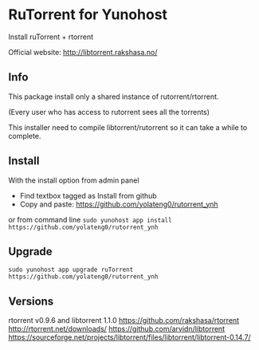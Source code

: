 RuTorrent for Yunohost
============

Install ruTorrent + rtorrent

Official website: <http://libtorrent.rakshasa.no/>

Info
----

This package install only a shared instance of rutorrent/rtorrent.

(Every user who has access to rutorrent sees all the torrents)

This installer need to compile libtorrent/rutorrent so it can take a while to complete.

Install
-------
With the install option from admin panel
- Find textbox tagged as Install from github
- Copy and paste: https://github.com/yolateng0/rutorrent_ynh

or from command line `sudo yunohost app install https://github.com/yolateng0/rutorrent_ynh`

Upgrade
------
`sudo yunohost app upgrade ruTorrent https://github.com/yolateng0/rutorrent_ynh`

Versions
--------

rtorrent v0.9.6 and libtorrent 1.1.0
https://github.com/rakshasa/rtorrent   http://rtorrent.net/downloads/
https://github.com/arvidn/libtorrent   https://sourceforge.net/projects/libtorrent/files/libtorrent/libtorrent-0.14.7/
